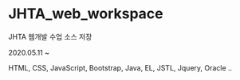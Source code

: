 # JHTA_web_workspace

JHTA 웹개발 수업 소스 저장

2020.05.11 ~ 

HTML, CSS, JavaScript, Bootstrap, Java, EL, JSTL, Jquery, Oracle ..
